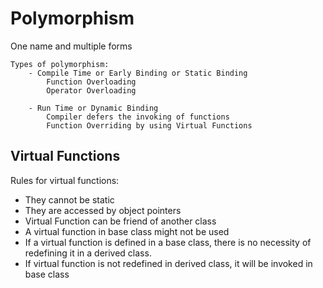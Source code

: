 # Polymorphism

One name and multiple forms

    Types of polymorphism:
        - Compile Time or Early Binding or Static Binding
            Function Overloading
            Operator Overloading

        - Run Time or Dynamic Binding
            Compiler defers the invoking of functions
            Function Overriding by using Virtual Functions


## Virtual Functions

Rules for virtual functions:
- They cannot be static
- They are accessed by object pointers
- Virtual Function can be friend of another class
- A virtual function in base class might not be used
- If a virtual function is defined in a base class, there is no necessity of redefining it in a derived class.
- If virtual function is not redefined in derived class, it will be invoked in base class
            